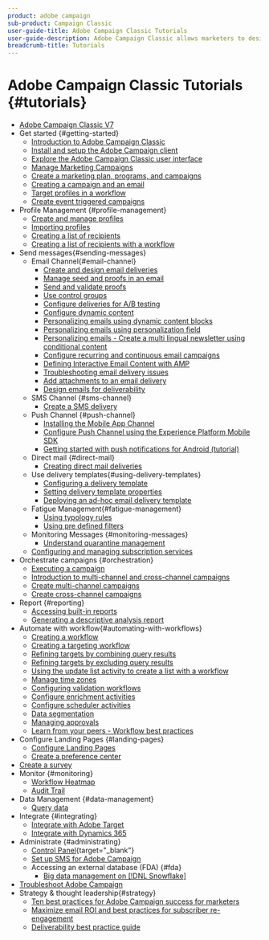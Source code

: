 ```yaml
---
product: adobe campaign
sub-product: Campaign Classic
user-guide-title: Adobe Campaign Classic Tutorials
user-guide-description: Adobe Campaign Classic allows marketers to design cross-channel customer experiences and provides an environment for visual campaign orchestration, real time interaction management, and cross channel execution.
breadcrumb-title: Tutorials
---
```


# Adobe Campaign Classic Tutorials {#tutorials}

+ [Adobe Campaign Classic V7](/help/overview.md)
+ Get started {#getting-started}
  + [Introduction to Adobe Campaign Classic](/help/getting-started/introduction-to-adobe-campaign-classic.md)
  + [Install and setup the Adobe Campaign client](/help/getting-started/install-and-setup-the-adobe-campaign-client.md)
  + [Explore the Adobe Campaign Classic user interface](/help/getting-started/exploring-the-adobe-campaign-classic-user-interface.md)
  + [Manage Marketing Campaigns](/help/getting-started/managing-marketing-campaigns.md)
  + [Create a marketing plan, programs, and campaigns](/help/getting-started/creating-a-marketing-plan-programs-and-campaigns.md)
  + [Creating a campaign and an email](/help/getting-started/creating-a-campaign-and-an-email.md)
  + [Target profiles in a workflow](/help/getting-started/targeting-profiles-in-a-workflow.md)
  + [Create event triggered campaigns](/help/getting-started/create-event-triggered-campaigns.md)
+ Profile Management {#profile-management}
  + [Create and manage profiles](/help/profile-management/create-and-manage-profiles.md)
  + [Importing profiles](/help/data-management/importing-profiles.md)
  + [Creating a list of recipients](/help/profile-management/creating-a-list-of-recipients.md)
  + [Creating a list of recipients with a workflow](/help/profile-management/creating-a-list-of-recipients-with-a-workflow.md)
+ Send messages{#sending-messages}
  + Email Channel{#email-channel}
    + [Create and design email deliveries](/help/sending-messages/email-channel/create-and-design-email-deliveries.md)
    + [Manage seed and proofs in an email](/help/sending-messages/email-channel/managing-seed-and-proofs.md)
    + [Send and validate proofs](/help/sending-messages/email-channel/send-and-validate-proofs.md)
    + [Use control groups](/help/sending-messages/email-channel/use-control-groups.md)
    + [Configure deliveries for A/B testing](/help/sending-messages/email-channel/configure-deliveries-for-ab-testing.md)
    + [Configure dynamic content](/help/sending-messages/email-channel/configuring-dynamic-content.md)
    + [Personalizing emails using dynamic content blocks](/help/sending-messages/email-channel/personalization-with-dynamic-content-blocks.md)
    + [Personalizing emails using personalization field](/help/sending-messages/email-channel/personalizing-emails-using-personalization-fields.md)
    + [Personalizing emails - Create a multi lingual newsletter using conditional content](/help/sending-messages/email-channel/personalizing-emails-create-a-multi-lingual-newsletter-using-conditional-content.md)
    + [Configure recurring and continuous email campaigns](/help/sending-messages/recurring-deliveries.md)
    + [Defining Interactive Email Content with AMP](/help/sending-messages/email-channel/defining-interactive-email-content-with-amp.md)
    + [Troubleshooting email delivery issues](/help/sending-messages/email-channel/troubleshooting-email-delivery-issues.md)
    + [Add attachments to an email delivery](/help/sending-messages/email-channel/add-attachments-to-an-email-delivery.md)
    + [Design emails for deliverability](/help/sending-messages/email-channel/design-emails-for-deliverability.md)
  + SMS Channel {#sms-channel}
    + [Create a SMS delivery](/help/sending-messages/mobile-channel/create-a-sms-delivery.md)
  + Push Channel {#push-channel}
    + [Installing the Mobile App Channel](/help/sending-messages/mobile-channel/installing-the-mobile-app-channel.md)
    + [Configure Push Channel using the Experience Platform Mobile SDK](/help/sending-messages/mobile-channel/configure-push-using-aep-mobile-sdk.md)
    + [Getting started with push notifications for Android (tutorial)](https://experienceleague.adobe.com/docs/campaign-classic-learn/getting-started-with-push-notifications-for-android/introduction.html)
  + Direct mail {#direct-mail}
    + [Creating direct mail deliveries](/help/sending-messages/direct-mail/creating-direct-mail-deliveries.md)
  + Use delivery templates{#using-delivery-templates}
    + [Configuring a delivery template](/help/sending-messages/using-delivery-templates/configuring-a-delivery-template.md)
    + [Setting delivery template properties](/help/sending-messages/using-delivery-templates/setting-delivery-template-properties.md)
    + [Deploying an ad-hoc email delivery template](/help/sending-messages/using-delivery-templates/deploying-ad-hoc-email-delivery-template.md)
  + Fatigue Management{#fatigue-management}
    + [Using typology rules](/help/sending-messages/fatigue-management/typology-rules-for-fatigue-management.md)
    + [Using pre defined filters](/help/sending-messages/fatigue-management/fatigue-management-using-filters.md)
  + Monitoring Messages {#monitoring-messages}
    + [Understand quarantine management](/help/sending-messages/quarantine-management.md)
  + [Configuring and managing subscription services](/help/sending-messages/configuring-and-managing-subscription-services.md)
+ Orchestrate campaigns {#orchestration}
  + [Executing a campaign](/help/orchestrating-campaigns/executing-a-campaign.md)
  + [Introduction to multi-channel and cross-channel campaigns](/help/orchestrating-campaigns/introduction-to-cross-and-multi-channel-campaigns.md)
  + [Create multi-channel campaigns](/help/orchestrating-campaigns/multi-channel-campaigns.md)
  + [Create cross-channel campaigns](/help/orchestrating-campaigns/cross-channel-campaigns.md)
+ Report {#reporting}
  + [Accessing built-in reports](/help/reporting/accessing-built-in-reports.md)
  + [Generating a descriptive analysis report](/help/reporting/generating-a-descriptive-analysis-report.md)
+ Automate with workflow{#automating-with-workflows}
  + [Creating a workflow](/help/automating-with-workflows/creating-a-workflow.md)
  + [Creating a targeting workflow](/help/automating-with-workflows/creating-a-targeting-workflow.md)
  + [Refining targets by combining query results](/help/automating-with-workflows/refining-targets-by-combining-query-results.md)
  + [Refining targets by excluding query results](/help/automating-with-workflows/refining-targets-by-excluding-query-results.md)
  + [Using the update list activity to create a list with a workflow](/help/automating-with-workflows/using-the-update-list-activity.md)
  + [Manage time zones](/help/automating-with-workflows/manage-time-zones.md)
  + [Configuring validation workflows](/help/automating-with-workflows/validation-flow-configuration.md)
  + [Configure enrichment activities](/help/automating-with-workflows/enrichment-activity.md)
  + [Configure scheduler activities](/help/automating-with-workflows/configure-scheduler-activities.md)
  + [Data segmentation](/help/data-management/data-segmentation.md)
  + [Managing approvals](/help/automating-with-workflows/managing-approvals.md)
  + [Learn from your peers - Workflow best practices](/help/automating-with-workflows/workflow-best-practices-for-marketers.md)
+ Configure Landing Pages {#landing-pages}
  + [Configure Landing Pages](/help/designing-content/configure-landingpages.md)
  + [Create a preference center](/help/designing-content/create-a-preference-center.md)
+ [Create a survey](/help/designing-content/create-a-survey.md) 
+ Monitor {#monitoring}
  + [Workflow Heatmap](/help/monitoring-campaign-classic/workflow-heatmap.md)
  + [Audit Trail](/help/monitoring-campaign-classic/audit-trail.md)
+ Data Management {#data-management}
  + [Query data](/help/data-management/query-data.md)
+ Integrate {#integrating}
  + [Integrate with Adobe Target](/help/integrations/target-integration.md)
  + [Integrate with Dynamics 365](/help/integrations/dynamics365-integration.md)
+ Administrate {#administrating}
  + [Control Panel](https://experienceleague.adobe.com/docs/control-panel-learn/control-panel/control-panel-overview.html){target="_blank"}
  + [Set up SMS for Adobe Campaign](https://experienceleague.adobe.com/docs/campaign-learn/set-up-sms-for-adobe-campaign/overview.html)
  + Accessing an external database (FDA) {#fda}
    + [Big data management on [!DNL Snowflake]](/help/administrating/snowflake/big-data-segmentation-on-snowflake.md)
+ [Troubleshoot Adobe Campaign](https://experienceleague.adobe.com/docs/campaign-classic-learn/troubleshooting/overview.html)
+ Strategy & thought leadership{#strategy}
  + [Ten best practices for Adobe Campaign success for marketers](/help/strategy/10-best-practices-for-marketers.md)
  + [Maximize email ROI and best practices for subscriber re-engagement](https://experienceleague.adobe.com/docs/campaign-learn/tutorials/strategy/campaign-maximize-email-best-practices.html?lang=en)
  + [Deliverability best practice guide](https://experienceleague.adobe.com/docs/deliverability-learn/deliverability-best-practice-guide/introduction.html)
